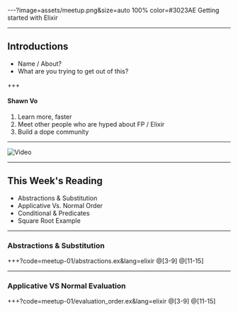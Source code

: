 ---?image=assets/meetup.png&size=auto 100% color=#3023AE
Getting started with Elixir

---
## Introductions
- Name / About?
- What are you trying to get out of this?

+++
#### Shawn Vo
1. Learn more, faster
2. Meet other people who are hyped about FP / Elixir
3. Build a dope community

---
![Video](https://www.youtube.com/embed/lxYFOM3UJzo)

---
## This Week's Reading
- Abstractions & Substitution
- Applicative Vs. Normal Order
- Conditional & Predicates
- Square Root Example
---
### Abstractions & Substitution

+++?code=meetup-01/abstractions.ex&lang=elixir
@[3-9]
@[11-15]

---
### Applicative VS Normal Evaluation
+++?code=meetup-01/evaluation_order.ex&lang=elixir
@[3-9]
@[11-15]

